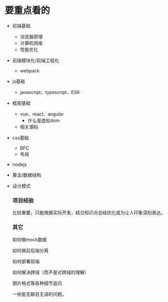 # 要重点看的



- 前端基础

  - 浏览器原理
  - 计算机网络
  - 性能优化

- 前端模块化/前端工程化

  - webpack

- js基础

  - javascript、typescript、ES6

- 框架基础

  - vue、react、angular
    - 什么是虚拟dom
  - 相关源码

- css基础

  - BFC
  - 布局

- nodejs

- 算法/数据结构

- 设计模式

  

  ### 项目经验

  比较重要，只能根据实际开发，结合知识点总结优化成为让人印象深刻表达。

  ### 其它
  
  如何做mock数据
  
  如何做前后端分离
  
  如何部署前端
  
  如何解决跨域（而不是对跨域的理解）
  
  图片格式等各种细节追问
  
  一些挺无聊且无语的问题。